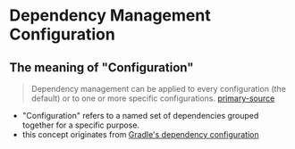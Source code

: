 # Dependency Management Configuration

## The meaning of "Configuration"

> Dependency management can be applied to every configuration (the default) or to one or more specific configurations.
> [primary-source](https://docs.spring.io/dependency-management-plugin/docs/current-SNAPSHOT/reference/html/#dependency-management-configuration)

- "Configuration" refers to a named set of dependencies grouped together for a specific purpose.
- this concept originates from [Gradle's dependency configuration](https://docs.gradle.org/current/userguide/dependency_configurations.html#sub:what-are-dependency-configurations)
